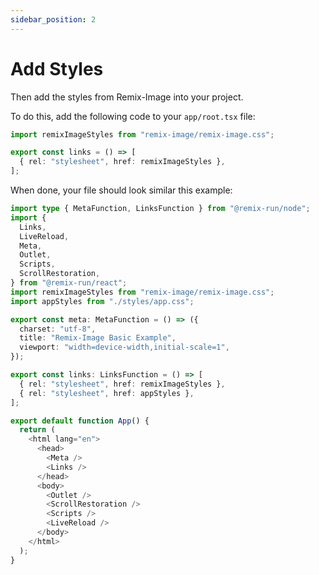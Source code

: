 ```yaml
---
sidebar_position: 2
---
```


# Add Styles

Then add the styles from Remix-Image into your project.

To do this, add the following code to your `app/root.tsx` file:

```typescript
import remixImageStyles from "remix-image/remix-image.css";

export const links = () => [
  { rel: "stylesheet", href: remixImageStyles },
];
```

When done, your file should look similar this example:

```typescript
import type { MetaFunction, LinksFunction } from "@remix-run/node";
import {
  Links,
  LiveReload,
  Meta,
  Outlet,
  Scripts,
  ScrollRestoration,
} from "@remix-run/react";
import remixImageStyles from "remix-image/remix-image.css";
import appStyles from "./styles/app.css";

export const meta: MetaFunction = () => ({
  charset: "utf-8",
  title: "Remix-Image Basic Example",
  viewport: "width=device-width,initial-scale=1",
});

export const links: LinksFunction = () => [
  { rel: "stylesheet", href: remixImageStyles },
  { rel: "stylesheet", href: appStyles },
];

export default function App() {
  return (
    <html lang="en">
      <head>
        <Meta />
        <Links />
      </head>
      <body>
        <Outlet />
        <ScrollRestoration />
        <Scripts />
        <LiveReload />
      </body>
    </html>
  );
}
```
